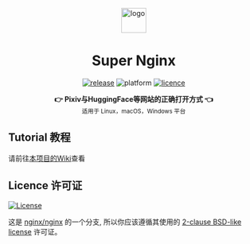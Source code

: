 <p align="center">
  <img height="50" src="http://nginx.org/nginx.png" alt="logo">
  <h1 align="center">Super Nginx</h1>
</p>
<p align="center">
  <a href="https://githubfast.com/hmjz100/Super-Nginx/releases/latest"><img src="https://img.shields.io/badge/Releases_发行版-1.0-brightgreen.svg" alt="release"></a>
  <img src="https://img.shields.io/badge/Platform_支持平台-Windows_%7C_Mac_%7C_Linux-blue.svg" alt="platform">
  <a href="http://www.wtfpl.net/about/"><img src="https://img.shields.io/badge/License_许可证-WTFPL-blueviolet.svg" alt="licence"></a>
</p>

<div align="center">
  <strong>👉 Pixiv与HuggingFace等网站的正确打开方式 👈</strong><br/>
  <sub>适用于 Linux，macOS，Windows 平台</sub>
</div>

## Tutorial 教程
请前往[本项目的Wiki](https://github.com/hmjz100/Super-Nginx/wiki/部署)查看

## Licence 许可证

<!--a href="http://www.wtfpl.net/"><img src="https://ngx.moezx.cc/share/svg/brands/WTFPL_badge.svg" width="80" alt="WTFPL" /></a-->
[![License](https://ngx.moezx.cc/share/svg/brands/WTFPL_badge.svg)](http://www.wtfpl.net/about/)

这是 [nginx/nginx](https://githubfast.com/nginx/nginx) 的一个分支, 所以你应该遵循其使用的 [2-clause BSD-like license](http://nginx.org/LICENSE) 许可证。
